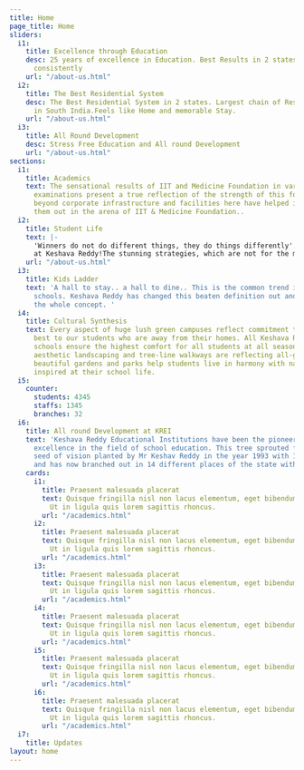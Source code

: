 ```yaml
---
title: Home
page_title: Home
sliders:
  i1:
    title: Excellence through Education
    desc: 25 years of excellence in Education. Best Results in 2 states year on year
      consistently
    url: "/about-us.html"
  i2:
    title: The Best Residential System
    desc: The Best Residential System in 2 states. Largest chain of Residential Schools
      in South India.Feels like Home and memorable Stay.
    url: "/about-us.html"
  i3:
    title: All Round Development
    desc: Stress Free Education and All round Development
    url: "/about-us.html"
sections:
  i1:
    title: Academics
    text: The sensational results of IIT and Medicine Foundation in various entrance
      examinations present a true reflection of the strength of this foundation. The
      beyond corporate infrastructure and facilities here have helped in singling
      them out in the arena of IIT & Medicine Foundation..
  i2:
    title: Student Life
    text: |-
      'Winners do not do different things, they do things differently'. This is exactly what has been happening
      at Keshava Reddy!The stunning strategies, which are not for the mere sake of name but are the tangible translation of inflexible dedication made Keshava Reddy so different.
    url: "/about-us.html"
  i3:
    title: Kids Ladder
    text: 'A hall to stay.. a hall to dine.. This is the common trend in many residential
      schools. Keshava Reddy has changed this beaten definition out and out and revolutionalised
      the whole concept. '
  i4:
    title: Cultural Synthesis
    text: Every aspect of huge lush green campuses reflect commitment to provide the
      best to our students who are away from their homes. All Keshava Reddy  residential
      schools ensure the highest comfort for all students at all seasons.  Exclusive
      aesthetic landscaping and tree-line walkways are reflecting all-green campuses,
      beautiful gardens and parks help students live in harmony with nature and stay
      inspired at their school life.
  i5:
    counter:
      students: 4345
      staffs: 1345
      branches: 32
  i6:
    title: All round Development at KREI
    text: 'Keshava Reddy Educational Institutions have been the pioneer of academic
      excellence in the field of school education. This tree sprouted from a little
      seed of vision planted by Mr Keshav Reddy in the year 1993 with 196 students;
      and has now branched out in 14 different places of the state with 40 branches. '
    cards:
      i1:
        title: Praesent malesuada placerat
        text: Quisque fringilla nisl non lacus elementum, eget bibendum orci ornare.
          Ut in ligula quis lorem sagittis rhoncus.
        url: "/academics.html"
      i2:
        title: Praesent malesuada placerat
        text: Quisque fringilla nisl non lacus elementum, eget bibendum orci ornare.
          Ut in ligula quis lorem sagittis rhoncus.
        url: "/academics.html"
      i3:
        title: Praesent malesuada placerat
        text: Quisque fringilla nisl non lacus elementum, eget bibendum orci ornare.
          Ut in ligula quis lorem sagittis rhoncus.
        url: "/academics.html"
      i4:
        title: Praesent malesuada placerat
        text: Quisque fringilla nisl non lacus elementum, eget bibendum orci ornare.
          Ut in ligula quis lorem sagittis rhoncus.
        url: "/academics.html"
      i5:
        title: Praesent malesuada placerat
        text: Quisque fringilla nisl non lacus elementum, eget bibendum orci ornare.
          Ut in ligula quis lorem sagittis rhoncus.
        url: "/academics.html"
      i6:
        title: Praesent malesuada placerat
        text: Quisque fringilla nisl non lacus elementum, eget bibendum orci ornare.
          Ut in ligula quis lorem sagittis rhoncus.
        url: "/academics.html"
  i7:
    title: Updates
layout: home
---
```


